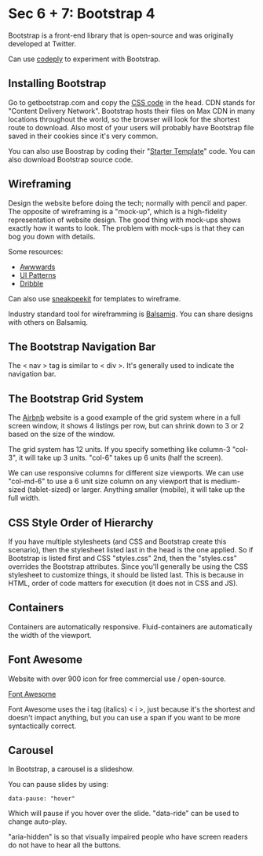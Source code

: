 # Sec 6 + 7: Bootstrap 4

Bootstrap is a front-end library that is open-source and was originally developed at Twitter. 

Can use [codeply](https://www.codeply.com/) to experiment with Bootstrap. 

## Installing Bootstrap

Go to getbootstrap.com and copy the [CSS code](https://getbootstrap.com/docs/4.3/getting-started/introduction/) in the head. CDN stands for "Content Delivery Network". Bootstrap hosts their files on Max CDN in many locations throughout the world, so the browser will look for the shortest route to download. Also most of your users will probably have Bootstrap file saved in their cookies since it's very common. 

You can also use Boostrap by coding their "[Starter Template](https://getbootstrap.com/docs/4.3/getting-started/introduction/#starter-template)" code. You can also download Bootstrap source code. 

## Wireframing

Design the website before doing the tech; normally with pencil and paper. The opposite of wireframing is a "mock-up", which is a high-fidelity representation of website design. The good thing with mock-ups shows exactly how it wants to look. The problem with mock-ups is that they can bog you down with details. 

Some resources:

* [Awwwards](https://awwwards.com)
* [UI Patterns](https://ui-patterns.com)
* [Dribble](https://dribble.com)

Can also use [sneakpeekit](sneakpeekit.com) for templates to wireframe. 

Industry standard tool for wireframming is [Balsamiq](https://balsamiq.cloud). You can share designs with others on Balsamiq. 

## The Bootstrap Navigation Bar

The < nav > tag is similar to < div >. It's generally used to indicate the navigation bar. 

## The Bootstrap Grid System

The [Airbnb](https://www.airbnb.com/) website is a good example of the grid system where in a full screen window, it shows 4 listings per row, but can shrink down to 3 or 2 based on the size of the window. 

The grid system has 12 units. If you specify something like column-3 "col-3", it will take up 3 units. "col-6" takes up 6 units (half the screen). 

We can use responsive columns for different size viewports. We can use "col-md-6" to use a 6 unit size column on any viewport that is medium-sized (tablet-sized) or larger. Anything smaller (mobile), it will take up the full width. 

## CSS Style Order of Hierarchy

If you have multiple stylesheets (and CSS and Bootstrap create this scenario), then the stylesheet listed last in the head is the one applied. So if Bootstrap is listed first and CSS "styles.css" 2nd, then the "styles.css" overrides the Bootstrap attributes. Since you'll generally be using the CSS stylesheet to customize things, it should be listed last. This is because in HTML, order of code matters for execution (it does not in CSS and JS). 

## Containers

Containers are automatically responsive. Fluid-containers are automatically the width of the viewport. 

## Font Awesome

Website with over 900 icon for free commercial use / open-source. 

[Font Awesome](https://fontawesome.com/)

Font Awesome uses the i tag (italics) < i >, just because it's the shortest and doesn't impact anything, but you can use a span if you want to be more syntactically correct. 

## Carousel

In Bootstrap, a carousel is a slideshow. 

You can pause slides by using:

```
data-pause: "hover"
```

Which will pause if you hover over the slide. "data-ride" can be used to change auto-play. 

"aria-hidden" is so that visually impaired people who have screen readers do not have to hear all the buttons. 



